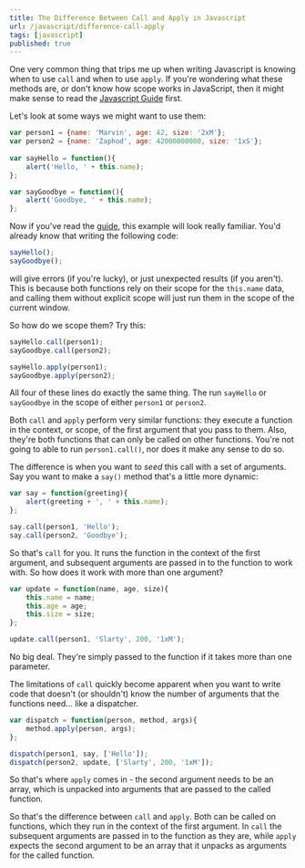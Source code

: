 ```yaml
---
title: The Difference Between Call and Apply in Javascript
url: /javascript/difference-call-apply
tags: [javascript]
published: true
---
```


One very common thing that trips me up when writing Javascript is knowing when to use `call` and when to use `apply`. If you're wondering what these methods are, or don't know how scope works in JavaScript, then it might make sense to read the [Javascript Guide][guide] first.

Let's look at some ways we might want to use them:

```javascript
var person1 = {name: 'Marvin', age: 42, size: '2xM'};
var person2 = {name: 'Zaphod', age: 42000000000, size: '1xS'};
    
var sayHello = function(){
    alert('Hello, ' + this.name);
};

var sayGoodbye = function(){
    alert('Goodbye, ' + this.name);
};
```

Now if you've read the [guide][guide], this example will look really familiar. You'd already know that writing the following code:

```javascript
sayHello();
sayGoodbye();
```

will give errors (if you're lucky), or just unexpected results (if you aren't). This is because both functions rely on their scope for the `this.name` data, and calling them without explicit scope will just run them in the scope of the current window. 

So how do we scope them? Try this:

```javascript
sayHello.call(person1);
sayGoodbye.call(person2);

sayHello.apply(person1);
sayGoodbye.apply(person2);
```

All four of these lines do exactly the same thing. The run `sayHello` or `sayGoodbye` in the scope of either `person1` or `person2`. 

Both `call` and `apply` perform very similar functions: they execute a function in the context, or scope, of the first argument that you pass to them. Also, they're both functions that can only be called on other functions. You're not going to able to run `person1.call()`, nor does it make any sense to do so. 

The difference is when you want to *seed* this call with a set of arguments. Say you want to make a `say()` method that's a little more dynamic:

```javascript
var say = function(greeting){
    alert(greeting + ', ' + this.name);
};

say.call(person1, 'Hello');
say.call(person2, 'Goodbye');
```

So that's `call` for you. It runs the function in the context of the first argument, and subsequent arguments are passed in to the function to work with. So how does it work with more than one argument?

```javascript
var update = function(name, age, size){
    this.name = name;
    this.age = age;
    this.size = size;
};

update.call(person1, 'Slarty', 200, '1xM');
```

No big deal. They're simply passed to the function if it takes more than one parameter. 

The limitations of `call` quickly become apparent when you want to write code that doesn't (or shouldn't) know the number of arguments that the functions need… like a dispatcher.

```javascript
var dispatch = function(person, method, args){
    method.apply(person, args);
};

dispatch(person1, say, ['Hello']);
dispatch(person2, update, ['Slarty', 200, '1xM']);
```

So that's where `apply` comes in - the second argument needs to be an array, which is unpacked into arguments that are passed to the called function.

So that's the difference between `call` and `apply`. Both can be called on functions, which they run in the context of the first argument. In `call` the subsequent arguments are passed in to the function as they are, while `apply` expects the second argument to be an array that it unpacks as arguments for the called function. 


[guide]: http://hangar.runway7.net/javascript-guide-to-objects-functions-scope-prototpyes-closures
